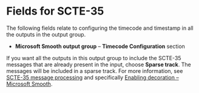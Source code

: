 # Fields for SCTE\-35<a name="smooth-s35"></a>

The following fields relate to configuring the timecode and timestamp in all the outputs in the output group\. 
+ **Microsoft Smooth output group** – **Timecode Configuration** section 

If you want all the outputs in this output group to include the SCTE\-35 messages that are already present in the input, choose **Sparse track**\. The messages will be included in a sparse track\. For more information, see [SCTE\-35 message processing](scte-35-message-processing.md) and specifically [Enabling decoration – Microsoft Smooth](procedure-to-enable-decoration-ms-smooth.md)\.